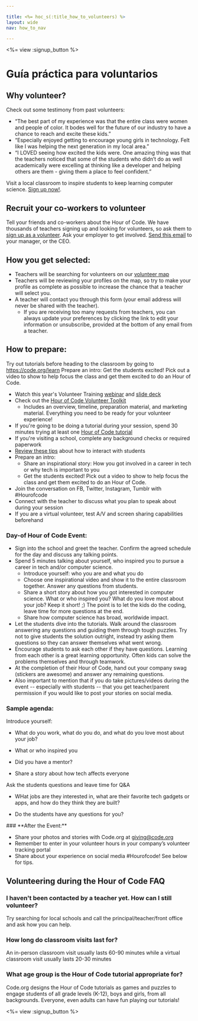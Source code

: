 ```yaml
---

title: <%= hoc_s(:title_how_to_volunteers) %>
layout: wide
nav: how_to_nav

---
```


<%= view :signup_button %>

# Guía práctica para voluntarios

## Why volunteer?

Check out some testimony from past volunteers:

  * “The best part of my experience was that the entire class were women and people of color. It bodes well for the future of our industry to have a chance to reach and excite these kids.”
  * “Especially enjoyed getting to encourage young girls in technology. Felt like I was helping the next generation in my local area.”
  * “I LOVED seeing how excited the kids were. One amazing thing was that the teachers noticed that some of the students who didn’t do as well academically were excelling at thinking like a developer and helping others are them - giving them a place to feel confident.”

Visit a local classroom to inspire students to keep learning computer science. [Sign up now!](https://code.org/volunteer/engineer).

## Recruit your co-workers to volunteer

Tell your friends and co-workers about the Hour of Code. We have thousands of teachers signing up and looking for volunteers, so ask them to [sign up as a volunteer](https://code.org/volunteer). Ask your employer to get involved. [Send this email](https://hourofcode.com/promote/resources#email) to your manager, or the CEO.

## How you get selected:

  * Teachers will be searching for volunteers on our [volunteer map](/volunteer/local) 
  * Teachers will be reviewing your profiles on the map, so try to make your profile as complete as possible to increase the chance that a teacher will select you.
  * A teacher will contact you through this form (your email address will never be shared with the teacher). 
      * If you are receiving too many requests from teachers, you can always update your preferences by clicking the link to edit your information or unsubscribe, provided at the bottom of any email from a teacher. 

## How to prepare:

Try out tutorials before heading to the classroom by going to https://code.org/learn Prepare an intro: Get the students excited! Pick out a video to show to help focus the class and get them excited to do an Hour of Code.

  * Watch this year's Volunteer Training [webinar](https://plus.google.com/events/ct1vlm9btosksrvlt7kggdoo0mk) and [slide deck](https://docs.google.com/presentation/d/1-SRpceNbw3c-BtGYXKC3tTw3JSJ-5OZg6Ay4XFh7h50/edit?usp=sharing)
  * Check out the [Hour of Code Volunteer Toolkit](https://docs.google.com/document/d/1PcrOW44tq_leRIAUWeUDy-gdrLJGIUNBB_feXF8b9w0/edit?usp=sharing) 
      * Includes an overview, timeline, preparation material, and marketing material. Everything you need to be ready for your volunteer experience!
  * If you're going to be doing a tutorial during your session, spend 30 minutes trying at least one [Hour of Code tutorial](/learn)
  * If you're visiting a school, complete any background checks or required paperwork
  * [Review these tips](https://code.org/files/CSTT_Volunteers.pdf) about how to interact with students
  * Prepare an intro: 
      * Share an inspirational story: How you got involved in a career in tech or why tech is important to you
      * Get the students excited! Pick out a video to show to help focus the class and get them excited to do an Hour of Code.
  * Join the conversation on FB, Twitter, Instagram, Tumblr with #Hourofcode
  * Connect with the teacher to discuss what you plan to speak about during your session
  * If you are a virtual volunteer, test A/V and screen sharing capabilities beforehand

### **Day-of Hour of Code Event:**

  * Sign into the school and greet the teacher. Confirm the agreed schedule for the day and discuss any talking points.
  * Spend 5 minutes talking about yourself, who inspired you to pursue a career in tech and/or computer science. 
      * Introduce yourself: who you are and what you do
      * Choose one inspirational video and show it to the entire classroom together. Answer any questions from students.
      * Share a short story about how you got interested in computer science. What or who inspired you? What do you love most about your job? Keep it short! ;) The point is to let the kids do the coding, leave time for more questions at the end.
      * Share how computer science has broad, worldwide impact.
  * Let the students dive into the tutorials. Walk around the classroom answering any questions and guiding them through tough puzzles. Try not to give students the solution outright, instead try asking them questions so they can answer themselves what went wrong.
  * Encourage students to ask each other if they have questions. Learning from each other is a great learning opportunity. Often kids can solve the problems themselves and through teamwork. 
  * At the completion of their Hour of Code, hand out your company swag (stickers are awesome) and answer any remaining questions.
  * Also important to mention that if you do take pictures/videos during the event -- especially with students -- that you get teacher/parent permission if you would like to post your stories on social media.

### **Sample agenda:**

Introduce yourself: </ul>

  * What do you work, what do you do, and what do you love most about your job?
  * What or who inspired you
  * Did you have a mentor?
  * Share a story about how tech affects everyone</ul></td> </tr> 
    Ask the students questions and leave time for Q&A </ul>
    
      * WHat jobs are they interested in, what are their favorite tech gadgets or apps, and how do they think they are built? 
      * Do the students have any questions for you?</ul></td> </tr> 
        </tbody> </table> 
        ### **After the Event:**
        
          * Share your photos and stories with Code.org at giving@code.org
          * Remember to enter in your volunteer hours in your company’s volunteer tracking portal 
          * Share about your experience on social media #Hourofcode! See below for tips. 
        ## Volunteering during the Hour of Code FAQ
        
        ### **I haven't been contacted by a teacher yet. How can I still volunteer?**
        
        Try searching for local schools and call the principal/teacher/front office and ask how you can help.
        
        ### **How long do classroom visits last for?**
        
        An in-person classroom visit usually lasts 60-90 minutes while a virtual classroom visit usually lasts 20-30 minutes
        
        ### **What age group is the Hour of Code tutorial appropriate for?**
        
        Code.org designs the Hour of Code tutorials as games and puzzles to engage students of all grade levels (K-12), boys and girls, from all backgrounds. Everyone, even adults can have fun playing our tutorials!
        
        <%= view :signup_button %>